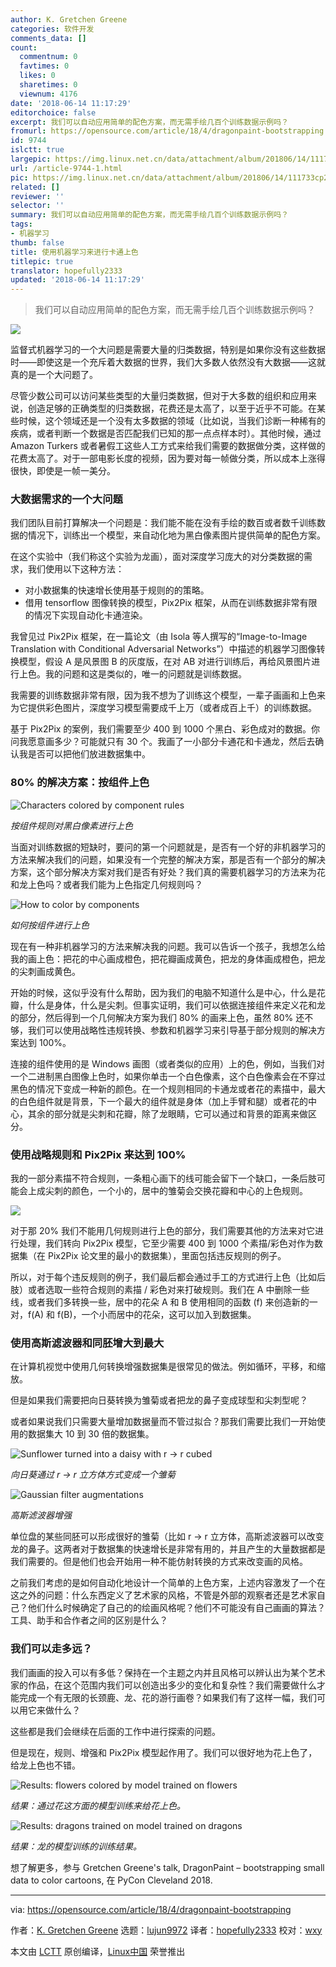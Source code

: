 ```yaml
---
author: K. Gretchen Greene
categories: 软件开发
comments_data: []
count:
  commentnum: 0
  favtimes: 0
  likes: 0
  sharetimes: 0
  viewnum: 4176
date: '2018-06-14 11:17:29'
editorchoice: false
excerpt: 我们可以自动应用简单的配色方案，而无需手绘几百个训练数据示例吗？
fromurl: https://opensource.com/article/18/4/dragonpaint-bootstrapping
id: 9744
islctt: true
largepic: https://img.linux.net.cn/data/attachment/album/201806/14/111733cp2j1px17w2mz27x.png
url: /article-9744-1.html
pic: https://img.linux.net.cn/data/attachment/album/201806/14/111733cp2j1px17w2mz27x.png.thumb.jpg
related: []
reviewer: ''
selector: ''
summary: 我们可以自动应用简单的配色方案，而无需手绘几百个训练数据示例吗？
tags:
- 机器学习
thumb: false
title: 使用机器学习来进行卡通上色
titlepic: true
translator: hopefully2333
updated: '2018-06-14 11:17:29'
---
```



> 
> 我们可以自动应用简单的配色方案，而无需手绘几百个训练数据示例吗？
> 
> 
> 


![](/data/attachment/album/201806/14/111733cp2j1px17w2mz27x.png)


监督式机器学习的一个大问题是需要大量的归类数据，特别是如果你没有这些数据时——即使这是一个充斥着大数据的世界，我们大多数人依然没有大数据——这就真的是一个大问题了。


尽管少数公司可以访问某些类型的大量归类数据，但对于大多数的组织和应用来说，创造足够的正确类型的归类数据，花费还是太高了，以至于近乎不可能。在某些时候，这个领域还是一个没有太多数据的领域（比如说，当我们诊断一种稀有的疾病，或者判断一个数据是否匹配我们已知的那一点点样本时）。其他时候，通过 Amazon Turkers 或者暑假工这些人工方式来给我们需要的数据做分类，这样做的花费太高了。对于一部电影长度的视频，因为要对每一帧做分类，所以成本上涨得很快，即使是一帧一美分。


### 大数据需求的一个大问题


我们团队目前打算解决一个问题是：我们能不能在没有手绘的数百或者数千训练数据的情况下，训练出一个模型，来自动化地为黑白像素图片提供简单的配色方案。


在这个实验中（我们称这个实验为龙画），面对深度学习庞大的对分类数据的需求，我们使用以下这种方法：


* 对小数据集的快速增长使用基于规则的的策略。
* 借用 tensorflow 图像转换的模型，Pix2Pix 框架，从而在训练数据非常有限的情况下实现自动化卡通渲染。


我曾见过 Pix2Pix 框架，在一篇论文（由 Isola 等人撰写的“Image-to-Image Translation with Conditional Adversarial Networks”）中描述的机器学习图像转换模型，假设 A 是风景图 B 的灰度版，在对 AB 对进行训练后，再给风景图片进行上色。我的问题和这是类似的，唯一的问题就是训练数据。


我需要的训练数据非常有限，因为我不想为了训练这个模型，一辈子画画和上色来为它提供彩色图片，深度学习模型需要成千上万（或者成百上千）的训练数据。


基于 Pix2Pix 的案例，我们需要至少 400 到 1000 个黑白、彩色成对的数据。你问我愿意画多少？可能就只有 30 个。我画了一小部分卡通花和卡通龙，然后去确认我是否可以把他们放进数据集中。


### 80% 的解决方案：按组件上色


![Characters colored by component rules](/data/attachment/album/201806/14/111734h74gpphxl1h4h7g7.png "Characters colored by component rules")


*按组件规则对黑白像素进行上色*


当面对训练数据的短缺时，要问的第一个问题就是，是否有一个好的非机器学习的方法来解决我们的问题，如果没有一个完整的解决方案，那是否有一个部分的解决方案，这个部分解决方案对我们是否有好处？我们真的需要机器学习的方法来为花和龙上色吗？或者我们能为上色指定几何规则吗？


![How to color by components](/data/attachment/album/201806/14/111734gx7dng3nsn78z34s.png "How to color by components")


*如何按组件进行上色*


现在有一种非机器学习的方法来解决我的问题。我可以告诉一个孩子，我想怎么给我的画上色：把花的中心画成橙色，把花瓣画成黄色，把龙的身体画成橙色，把龙的尖刺画成黄色。


开始的时候，这似乎没有什么帮助，因为我们的电脑不知道什么是中心，什么是花瓣，什么是身体，什么是尖刺。但事实证明，我们可以依据连接组件来定义花和龙的部分，然后得到一个几何解决方案为我们 80% 的画来上色，虽然 80% 还不够，我们可以使用战略性违规转换、参数和机器学习来引导基于部分规则的解决方案达到 100%。


连接的组件使用的是 Windows 画图（或者类似的应用）上的色，例如，当我们对一个二进制黑白图像上色时，如果你单击一个白色像素，这个白色像素会在不穿过黑色的情况下变成一种新的颜色。在一个规则相同的卡通龙或者花的素描中，最大的白色组件就是背景，下一个最大的组件就是身体（加上手臂和腿）或者花的中心，其余的部分就是尖刺和花瓣，除了龙眼睛，它可以通过和背景的距离来做区分。


### 使用战略规则和 Pix2Pix 来达到 100%


我的一部分素描不符合规则，一条粗心画下的线可能会留下一个缺口，一条后肢可能会上成尖刺的颜色，一个小的，居中的雏菊会交换花瓣和中心的上色规则。


![](/data/attachment/album/201806/14/111735lm0bzspbsstzhsms.png)


对于那 20% 我们不能用几何规则进行上色的部分，我们需要其他的方法来对它进行处理，我们转向 Pix2Pix 模型，它至少需要 400 到 1000 个素描/彩色对作为数据集（在 Pix2Pix 论文里的最小的数据集），里面包括违反规则的例子。


所以，对于每个违反规则的例子，我们最后都会通过手工的方式进行上色（比如后肢）或者选取一些符合规则的素描 / 彩色对来打破规则。我们在 A 中删除一些线，或者我们多转换一些，居中的花朵 A 和 B 使用相同的函数 (f) 来创造新的一对，f(A) 和 f(B)，一个小而居中的花朵，这可以加入到数据集。


### 使用高斯滤波器和同胚增大到最大


在计算机视觉中使用几何转换增强数据集是很常见的做法。例如循环，平移，和缩放。


但是如果我们需要把向日葵转换为雏菊或者把龙的鼻子变成球型和尖刺型呢？


或者如果说我们只需要大量增加数据量而不管过拟合？那我们需要比我们一开始使用的数据集大 10 到 30 倍的数据集。


![Sunflower turned into a daisy with r -> r cubed](/data/attachment/album/201806/14/111735t6ssdzjut6t88dot.png "Sunflower turned into a daisy with r -> r cubed")


*向日葵通过 r -> r 立方体方式变成一个雏菊*


![Gaussian filter augmentations](/data/attachment/album/201806/14/111735u7xxg8ekxh8mkf2z.png "Gaussian filter augmentations")


*高斯滤波器增强*


单位盘的某些同胚可以形成很好的雏菊（比如 r -> r 立方体，高斯滤波器可以改变龙的鼻子。这两者对于数据集的快速增长是非常有用的，并且产生的大量数据都是我们需要的。但是他们也会开始用一种不能仿射转换的方式来改变画的风格。


之前我们考虑的是如何自动化地设计一个简单的上色方案，上述内容激发了一个在这之外的问题：什么东西定义了艺术家的风格，不管是外部的观察者还是艺术家自己？他们什么时候确定了自己的的绘画风格呢？他们不可能没有自己画画的算法？工具、助手和合作者之间的区别是什么？


### 我们可以走多远？


我们画画的投入可以有多低？保持在一个主题之内并且风格可以辨认出为某个艺术家的作品，在这个范围内我们可以创造出多少的变化和复杂性？我们需要做什么才能完成一个有无限的长颈鹿、龙、花的游行画卷？如果我们有了这样一幅，我们可以用它来做什么？


这些都是我们会继续在后面的工作中进行探索的问题。


但是现在，规则、增强和 Pix2Pix 模型起作用了。我们可以很好地为花上色了，给龙上色也不错。


![Results: flowers colored by model trained on flowers](/data/attachment/album/201806/14/111736i6zwc03hwccdd0zo.png "Results: flowers colored by model trained on flowers")


*结果：通过花这方面的模型训练来给花上色。*


![Results: dragons trained on model trained on dragons](/data/attachment/album/201806/14/111736yqo9zo4cqnkr2orj.png "Results: dragons trained on model trained on dragons")


*结果：龙的模型训练的训练结果。*


想了解更多，参与 Gretchen Greene's talk, DragonPaint – bootstrapping small data to color cartoons, 在 PyCon Cleveland 2018.




---


via: <https://opensource.com/article/18/4/dragonpaint-bootstrapping>


作者：[K. Gretchen Greene](https://opensource.com/users/kggreene) 选题：[lujun9972](https://github.com/lujun9972) 译者：[hopefully2333](https://github.com/hopefully2333) 校对：[wxy](https://github.com/wxy)


本文由 [LCTT](https://github.com/LCTT/TranslateProject) 原创编译，[Linux中国](https://linux.cn/) 荣誉推出